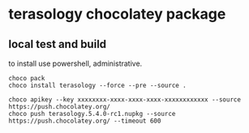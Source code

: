 # terasology chocolatey package

## local test and build

to install use powershell, administrative.

```
choco pack
choco install terasology --force --pre --source .

choco apikey --key xxxxxxxx-xxxx-xxxx-xxxx-xxxxxxxxxxxx --source https://push.chocolatey.org/
choco push terasology.5.4.0-rc1.nupkg --source https://push.chocolatey.org/ --timeout 600
```


